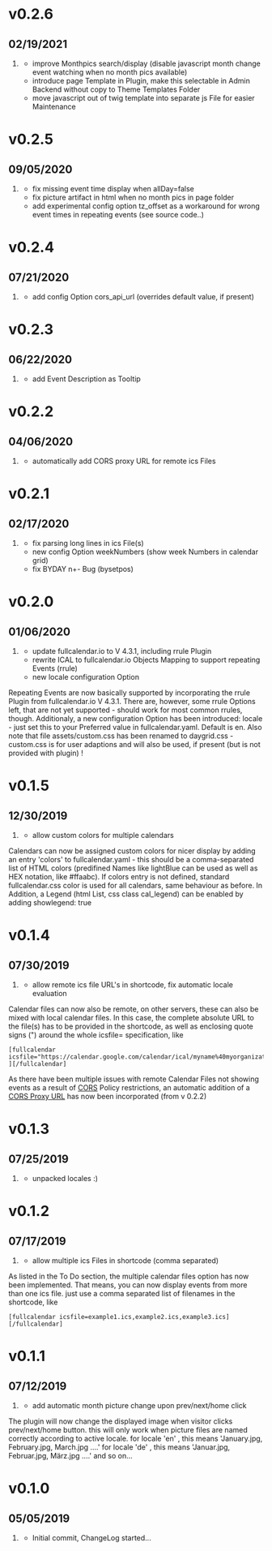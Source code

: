 # v0.2.6
##  02/19/2021

1. [](#new)
    * improve Monthpics search/display (disable javascript month change event watching when no month pics available)
    * introduce page Template in Plugin, make this selectable in Admin Backend without copy to Theme Templates Folder
    * move javascript out of twig template into separate js File for easier Maintenance

# v0.2.5
##  09/05/2020

1. [](#new)
    * fix missing event time display when allDay=false 
    * fix picture artifact in html when no month pics in page folder
    * add experimental config option tz_offset as a workaround for wrong event times in repeating events (see source code..)

# v0.2.4
##  07/21/2020

1. [](#new)
    * add config Option cors_api_url (overrides default value, if present)

# v0.2.3
##  06/22/2020

1. [](#new)
    * add Event Description as Tooltip

# v0.2.2
##  04/06/2020

1. [](#new)
    * automatically add CORS proxy URL for remote ics Files

# v0.2.1
##  02/17/2020

1. [](#new)
    * fix parsing long lines in ics File(s)
    * new config Option weekNumbers (show week Numbers in calendar grid)
    * fix BYDAY n+- Bug (bysetpos)

# v0.2.0
##  01/06/2020

1. [](#new)
    * update fullcalendar.io to V 4.3.1, including rrule Plugin
    * rewrite ICAL to fullcalendar.io Objects Mapping to support repeating Events (rrule)
    * new locale configuration Option
    
Repeating Events are now basically supported by incorporating the rrule Plugin from fullcalendar.io V 4.3.1.
There are, however, some rrule Options left, that are not yet supported - should work for most common rrules, though.
Additionaly, a new configuration Option has been introduced: locale - just set this to your Preferred value in fullcalendar.yaml.
Default is en.
Also note that file assets/custom.css has been renamed to daygrid.css - custom.css is for user adaptions and will also be used, if present (but is not provided with plugin) !

# v0.1.5
##  12/30/2019

1. [](#new)
    * allow custom colors for multiple calendars
    
Calendars can now be assigned custom colors for nicer display by adding an entry 'colors' to fullcalendar.yaml - this should be a comma-separated list of HTML
colors (predifined Names like lightBlue can be used as well as HEX notation, like #ffaabc).
If colors entry is not defined, standard fullcalendar.css color is used for all calendars, same behaviour as before.
In Addition, a Legend (html List, css class cal_legend) can be enabled by adding showlegend: true

# v0.1.4
##  07/30/2019

1. [](#new)
    * allow remote ics file URL's in shortcode, fix automatic locale evaluation

Calendar files can now also be remote, on other servers, these can also be mixed with local calendar files.
In this case, the complete absolute URL to the file(s) has to be provided in the shortcode, as well as enclosing quote signs (") around the whole icsfile= specification, like

    [fullcalendar icsfile="https://calendar.google.com/calendar/ical/myname%40myorganization.com/public/basic.ics" ][/fullcalendar]
    
As there have been multiple issues with remote Calendar Files not showing events as a result of [CORS](https://en.wikipedia.org/wiki/Cross-origin_resource_sharing) Policy restrictions,
an automatic addition of a [CORS Proxy URL](https://cors-anywhere.herokuapp.com/) has now been incorporated (from v 0.2.2)
    
# v0.1.3
##  07/25/2019

1. [](#new)
    * unpacked locales :)

# v0.1.2
##  07/17/2019

1. [](#new)
    * allow multiple ics Files in shortcode (comma separated)
    
As listed in the To Do section, the multiple calendar files option has now been implemented.
That means, you can now display events from more than one ics file.
just use a comma separated list of filenames in the shortcode, like

    [fullcalendar icsfile=example1.ics,example2.ics,example3.ics][/fullcalendar]

# v0.1.1
##  07/12/2019

1. [](#new)
    * add automatic month picture change upon prev/next/home click

The plugin will now change the displayed image when visitor clicks prev/next/home button. this will only work when picture files are named correctly according to active locale. for locale 'en' , this means 'January.jpg, February.jpg, March.jpg ....' for locale 'de' , this means 'Januar.jpg, Februar.jpg, März.jpg ....' and so on...

# v0.1.0
##  05/05/2019

1. [](#new)
    * Initial commit, ChangeLog started...
